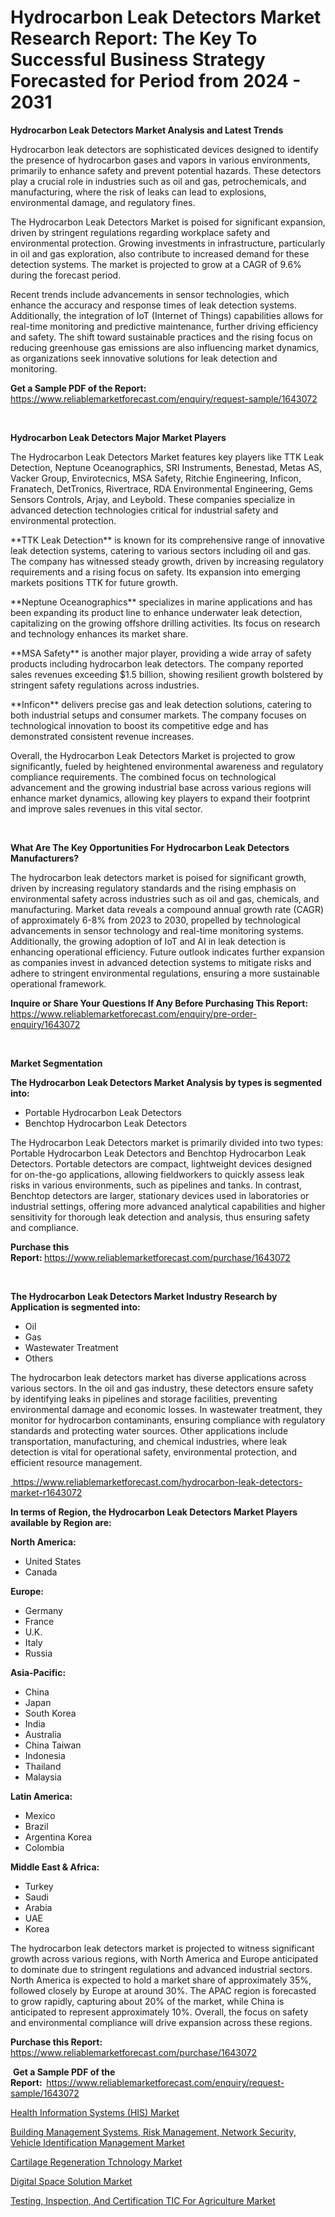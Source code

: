 <p><h1>Hydrocarbon Leak Detectors Market Research Report: The Key To Successful Business Strategy Forecasted for Period from 2024 - 2031</h1></p><p><strong>Hydrocarbon Leak Detectors Market Analysis and Latest Trends</strong></p>
<p><p>Hydrocarbon leak detectors are sophisticated devices designed to identify the presence of hydrocarbon gases and vapors in various environments, primarily to enhance safety and prevent potential hazards. These detectors play a crucial role in industries such as oil and gas, petrochemicals, and manufacturing, where the risk of leaks can lead to explosions, environmental damage, and regulatory fines. </p><p>The Hydrocarbon Leak Detectors Market is poised for significant expansion, driven by stringent regulations regarding workplace safety and environmental protection. Growing investments in infrastructure, particularly in oil and gas exploration, also contribute to increased demand for these detection systems. The market is projected to grow at a CAGR of 9.6% during the forecast period. </p><p>Recent trends include advancements in sensor technologies, which enhance the accuracy and response times of leak detection systems. Additionally, the integration of IoT (Internet of Things) capabilities allows for real-time monitoring and predictive maintenance, further driving efficiency and safety. The shift toward sustainable practices and the rising focus on reducing greenhouse gas emissions are also influencing market dynamics, as organizations seek innovative solutions for leak detection and monitoring.</p></p>
<p><strong>Get a Sample PDF of the Report:&nbsp;</strong> <a href="https://www.reliablemarketforecast.com/enquiry/request-sample/1643072?utm_campaign=1569&utm_medium=2&utm_source=Github&utm_content=ia&utm_term=23102024&utm_id=hydrocarbon-leak-detectors">https://www.reliablemarketforecast.com/enquiry/request-sample/1643072</a></p>
<p>&nbsp;</p>
<p><strong>Hydrocarbon Leak Detectors Major Market Players</strong></p>
<p><p>The Hydrocarbon Leak Detectors Market features key players like TTK Leak Detection, Neptune Oceanographics, SRI Instruments, Benestad, Metas AS, Vacker Group, Envirotecnics, MSA Safety, Ritchie Engineering, Inficon, Franatech, DetTronics, Rivertrace, RDA Environmental Engineering, Gems Sensors Controls, Arjay, and Leybold. These companies specialize in advanced detection technologies critical for industrial safety and environmental protection.</p><p>**TTK Leak Detection** is known for its comprehensive range of innovative leak detection systems, catering to various sectors including oil and gas. The company has witnessed steady growth, driven by increasing regulatory requirements and a rising focus on safety. Its expansion into emerging markets positions TTK for future growth.</p><p>**Neptune Oceanographics** specializes in marine applications and has been expanding its product line to enhance underwater leak detection, capitalizing on the growing offshore drilling activities. Its focus on research and technology enhances its market share.</p><p>**MSA Safety** is another major player, providing a wide array of safety products including hydrocarbon leak detectors. The company reported sales revenues exceeding $1.5 billion, showing resilient growth bolstered by stringent safety regulations across industries.</p><p>**Inficon** delivers precise gas and leak detection solutions, catering to both industrial setups and consumer markets. The company focuses on technological innovation to boost its competitive edge and has demonstrated consistent revenue increases.</p><p>Overall, the Hydrocarbon Leak Detectors Market is projected to grow significantly, fueled by heightened environmental awareness and regulatory compliance requirements. The combined focus on technological advancement and the growing industrial base across various regions will enhance market dynamics, allowing key players to expand their footprint and improve sales revenues in this vital sector.</p></p>
<p>&nbsp;</p>
<p><strong>What Are The Key Opportunities For Hydrocarbon Leak Detectors Manufacturers?</strong></p>
<p><p>The hydrocarbon leak detectors market is poised for significant growth, driven by increasing regulatory standards and the rising emphasis on environmental safety across industries such as oil and gas, chemicals, and manufacturing. Market data reveals a compound annual growth rate (CAGR) of approximately 6-8% from 2023 to 2030, propelled by technological advancements in sensor technology and real-time monitoring systems. Additionally, the growing adoption of IoT and AI in leak detection is enhancing operational efficiency. Future outlook indicates further expansion as companies invest in advanced detection systems to mitigate risks and adhere to stringent environmental regulations, ensuring a more sustainable operational framework.</p></p>
<p><strong>Inquire or Share Your Questions If Any Before Purchasing This Report:</strong> <a href="https://www.reliablemarketforecast.com/enquiry/pre-order-enquiry/1643072?utm_campaign=1569&utm_medium=2&utm_source=Github&utm_content=ia&utm_term=23102024&utm_id=hydrocarbon-leak-detectors">https://www.reliablemarketforecast.com/enquiry/pre-order-enquiry/1643072</a></p>
<p>&nbsp;</p>
<p><strong>Market Segmentation</strong></p>
<p><strong>The Hydrocarbon Leak Detectors Market Analysis by types is segmented into:</strong></p>
<p><ul><li>Portable Hydrocarbon Leak Detectors</li><li>Benchtop Hydrocarbon Leak Detectors</li></ul></p>
<p><p>The Hydrocarbon Leak Detectors market is primarily divided into two types: Portable Hydrocarbon Leak Detectors and Benchtop Hydrocarbon Leak Detectors. Portable detectors are compact, lightweight devices designed for on-the-go applications, allowing fieldworkers to quickly assess leak risks in various environments, such as pipelines and tanks. In contrast, Benchtop detectors are larger, stationary devices used in laboratories or industrial settings, offering more advanced analytical capabilities and higher sensitivity for thorough leak detection and analysis, thus ensuring safety and compliance.</p></p>
<p><strong>Purchase this Report:&nbsp;</strong><a href="https://www.reliablemarketforecast.com/purchase/1643072?utm_campaign=1569&utm_medium=2&utm_source=Github&utm_content=ia&utm_term=23102024&utm_id=hydrocarbon-leak-detectors">https://www.reliablemarketforecast.com/purchase/1643072</a></p>
<p>&nbsp;</p>
<p><strong>The Hydrocarbon Leak Detectors Market Industry Research by Application is segmented into:</strong></p>
<p><ul><li>Oil</li><li>Gas</li><li>Wastewater Treatment</li><li>Others</li></ul></p>
<p><p>The hydrocarbon leak detectors market has diverse applications across various sectors. In the oil and gas industry, these detectors ensure safety by identifying leaks in pipelines and storage facilities, preventing environmental damage and economic losses. In wastewater treatment, they monitor for hydrocarbon contaminants, ensuring compliance with regulatory standards and protecting water sources. Other applications include transportation, manufacturing, and chemical industries, where leak detection is vital for operational safety, environmental protection, and efficient resource management.</p></p>
<p><a href="https://www.reliablemarketforecast.com/hydrocarbon-leak-detectors-market-r1643072?utm_campaign=1569&utm_medium=2&utm_source=Github&utm_content=ia&utm_term=23102024&utm_id=hydrocarbon-leak-detectors">&nbsp;https://www.reliablemarketforecast.com/hydrocarbon-leak-detectors-market-r1643072</a></p>
<p><strong>In terms of Region, the Hydrocarbon Leak Detectors Market Players available by Region are:</strong></p>
<p>
    <p> <strong> North America: </strong>
        <ul>
            <li>United States</li>
            <li>Canada</li>
        </ul>
        </p> 
    <p> <strong> Europe: </strong>
        <ul>
            <li>Germany</li>
            <li>France</li>
            <li>U.K.</li>
            <li>Italy</li>
            <li>Russia</li>
        </ul>
        </p> 
    <p> <strong> Asia-Pacific: </strong>
        <ul>
            <li>China</li>
            <li>Japan</li>
            <li>South Korea</li>
            <li>India</li>
            <li>Australia</li>
            <li>China Taiwan</li>
            <li>Indonesia</li>
            <li>Thailand</li>
            <li>Malaysia</li>
        </ul>
        </p> 
    <p> <strong> Latin America: </strong>
        <ul>
            <li>Mexico</li>
            <li>Brazil</li>
            <li>Argentina Korea</li>
            <li>Colombia</li>
        </ul>
        </p> 
    <p> <strong> Middle East & Africa: </strong>
        <ul>
            <li>Turkey</li>
            <li>Saudi</li>
            <li>Arabia</li>
            <li>UAE</li>
            <li>Korea</li>
        </ul>
    </p>
    </p>
<p><p>The hydrocarbon leak detectors market is projected to witness significant growth across various regions, with North America and Europe anticipated to dominate due to stringent regulations and advanced industrial sectors. North America is expected to hold a market share of approximately 35%, followed closely by Europe at around 30%. The APAC region is forecasted to grow rapidly, capturing about 20% of the market, while China is anticipated to represent approximately 10%. Overall, the focus on safety and environmental compliance will drive expansion across these regions.</p></p>
<p><strong>Purchase this Report: </strong><a href="https://www.reliablemarketforecast.com/purchase/1643072?utm_campaign=1569&utm_medium=2&utm_source=Github&utm_content=ia&utm_term=23102024&utm_id=hydrocarbon-leak-detectors">https://www.reliablemarketforecast.com/purchase/1643072</a></p>
<p>&nbsp;<strong>Get a Sample PDF of the Report:&nbsp;&nbsp;</strong><a href="https://www.reliablemarketforecast.com/enquiry/request-sample/1643072?utm_campaign=1569&utm_medium=2&utm_source=Github&utm_content=ia&utm_term=23102024&utm_id=hydrocarbon-leak-detectors">https://www.reliablemarketforecast.com/enquiry/request-sample/1643072</a></p>
<p><strong></strong></p>
<p><p><a href="https://www.linkedin.com/pulse/health-information-systems-his-market-segmentation-applications-bit7f?utm_campaign=1569&utm_medium=2&utm_source=Github&utm_content=ia&utm_term=23102024&utm_id=hydrocarbon-leak-detectors">Health Information Systems (HIS) Market</a></p><p><a href="https://www.linkedin.com/pulse/global-building-management-systems-risk-network-security-5yhuf?utm_campaign=1569&utm_medium=2&utm_source=Github&utm_content=ia&utm_term=23102024&utm_id=hydrocarbon-leak-detectors">Building Management Systems, Risk Management, Network Security, Vehicle Identification Management Market</a></p><p><a href="https://www.linkedin.com/pulse/cartilage-regeneration-tchnology-industry-analysis-report-17daf?utm_campaign=1569&utm_medium=2&utm_source=Github&utm_content=ia&utm_term=23102024&utm_id=hydrocarbon-leak-detectors">Cartilage Regeneration Tchnology Market</a></p><p><a href="https://www.linkedin.com/pulse/digital-space-solution-market-innovations-trends-comprehensive-q3gaf?utm_campaign=1569&utm_medium=2&utm_source=Github&utm_content=ia&utm_term=23102024&utm_id=hydrocarbon-leak-detectors">Digital Space Solution Market</a></p><p><a href="https://www.linkedin.com/pulse/unveiling-market-trends-global-testing-inspection-certification-04vkf?utm_campaign=1569&utm_medium=2&utm_source=Github&utm_content=ia&utm_term=23102024&utm_id=hydrocarbon-leak-detectors">Testing, Inspection, And Certification TIC For Agriculture Market</a></p></p>